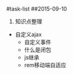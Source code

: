 #task-list
##2015-09-10
1. 知识点整理  


- 自定义ajax  
  * 自定义事件  
  * 什么是闭包
  * js继承    
  * rem移动端自适应  
